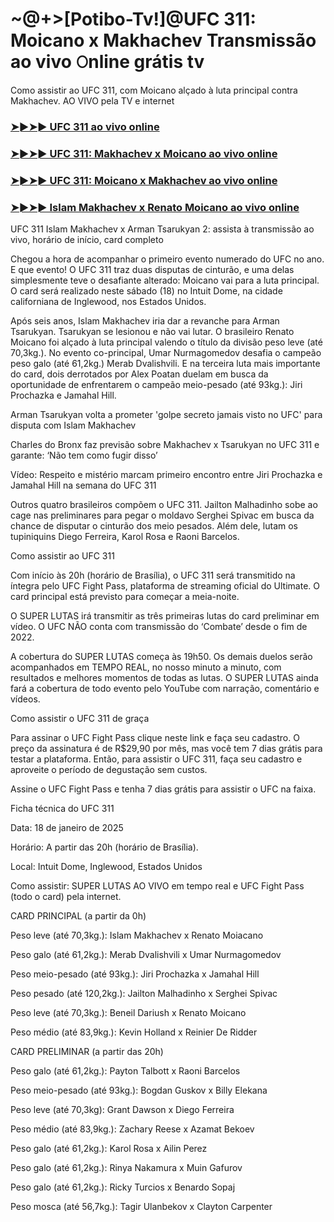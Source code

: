 #  ~@+>[Potibo-Tv!]@UFC 311: Moicano x Makhachev Transmissão ao vivo 𝙾nline grátis tv

Como assistir ao UFC 311, com Moicano alçado à luta principal contra Makhachev. AO VIVO pela TV e internet

<h3><a href="https://shorturl.at/R2s04">➤►➤► UFC 311 ao vivo online</a></h3>

<h3><a href="https://shorturl.at/R2s04">➤►➤► UFC 311: Makhachev x Moicano ao vivo online</a></h3>

<h3><a href="https://shorturl.at/R2s04">➤►➤► UFC 311: Moicano x Makhachev ao vivo online</a></h3>

<h3><a href="https://shorturl.at/R2s04">➤►➤► Islam Makhachev x Renato Moicano ao vivo online</a></h3>

UFC 311 Islam Makhachev x Arman Tsarukyan 2: assista à transmissão ao vivo, horário de início, card completo

Chegou a hora de acompanhar o primeiro evento numerado do UFC no ano. E que evento! O UFC 311 traz duas disputas de cinturão, e uma delas simplesmente teve o desafiante alterado: Moicano vai para a luta principal. O card será realizado neste sábado (18) no Intuit Dome, na cidade californiana de Inglewood, nos Estados Unidos.

Após seis anos, Islam Makhachev iria dar a revanche para Arman Tsarukyan. Tsarukyan se lesionou e não vai lutar. O brasileiro Renato Moicano foi alçado à luta principal valendo o título da divisão peso leve (até 70,3kg.). No evento co-principal, Umar Nurmagomedov desafia o campeão peso galo (até 61,2kg.) Merab Dvalishvili. E na terceira luta mais importante do card, dois derrotados por Alex Poatan duelam em busca da oportunidade de enfrentarem o campeão meio-pesado (até 93kg.): Jiri Prochazka e Jamahal Hill.

Arman Tsarukyan volta a prometer 'golpe secreto jamais visto no UFC' para disputa com Islam Makhachev

Charles do Bronx faz previsão sobre Makhachev x Tsarukyan no UFC 311 e garante: ‘Não tem como fugir disso’

Vídeo: Respeito e mistério marcam primeiro encontro entre Jiri Prochazka e Jamahal Hill na semana do UFC 311

Outros quatro brasileiros compõem o UFC 311. Jailton Malhadinho sobe ao cage nas preliminares para pegar o moldavo Serghei Spivac em busca da chance de disputar o cinturão dos meio pesados. Além dele, lutam os tupiniquins Diego Ferreira, Karol Rosa e Raoni Barcelos.

Como assistir ao UFC 311

Com início às 20h (horário de Brasília), o UFC 311 será transmitido na íntegra pelo UFC Fight Pass, plataforma de streaming oficial do Ultimate. O card principal está previsto para começar a meia-noite.

O SUPER LUTAS irá transmitir as três primeiras lutas do card preliminar em vídeo. O UFC NÃO conta com transmissão do ‘Combate’ desde o fim de 2022.

A cobertura do SUPER LUTAS começa às 19h50. Os demais duelos serão acompanhados em TEMPO REAL, no nosso minuto a minuto, com resultados e melhores momentos de todas as lutas. O SUPER LUTAS ainda fará a cobertura de todo evento pelo YouTube com narração, comentário e vídeos.

Como assistir o UFC 311 de graça

Para assinar o UFC Fight Pass clique neste link e faça seu cadastro. O preço da assinatura é de R$29,90 por mês, mas você tem 7 dias grátis para testar a plataforma. Então, para assistir o UFC 311, faça seu cadastro e aproveite o período de degustação sem custos.

Assine o UFC Fight Pass e tenha 7 dias grátis para assistir o UFC na faixa.

Ficha técnica do UFC 311

Data: 18 de janeiro de 2025

Horário: A partir das 20h (horário de Brasília).

Local: Intuit Dome, Inglewood, Estados Unidos

Como assistir: SUPER LUTAS AO VIVO em tempo real e UFC Fight Pass (todo o card) pela internet.

CARD PRINCIPAL (a partir da 0h)

Peso leve (até 70,3kg.): Islam Makhachev x Renato Moiacano

Peso galo (até 61,2kg.): Merab Dvalishvili x Umar Nurmagomedov

Peso meio-pesado (até 93kg.): Jiri Prochazka x Jamahal Hill

Peso pesado (até 120,2kg.): Jailton Malhadinho x Serghei Spivac

Peso leve (até 70,3kg.): Beneil Dariush x Renato Moicano

Peso médio (até 83,9kg.): Kevin Holland x Reinier De Ridder

CARD PRELIMINAR (a partir das 20h)

Peso galo (até 61,2kg.): Payton Talbott x Raoni Barcelos 

Peso meio-pesado (até 93kg.): Bogdan Guskov x Billy Elekana

Peso leve (até 70,3kg): Grant Dawson x Diego Ferreira

Peso médio (até 83,9kg.): Zachary Reese x Azamat Bekoev

Peso galo (até 61,2kg.): Karol Rosa x Ailin Perez

Peso galo (até 61,2kg.): Rinya Nakamura x Muin Gafurov

Peso galo (até 61,2kg.): Ricky Turcios x Benardo Sopaj

Peso mosca (até 56,7kg.): Tagir Ulanbekov x Clayton Carpenter
